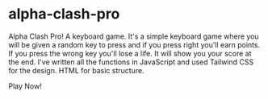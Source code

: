 # alpha-clash-pro

Alpha Clash Pro! A keyboard game. It's a simple keyboard game where you will be given a random key to press and if you press right you'll earn points. If you press the wrong key you'll lose a life. It will show you your score at the end. I've written all the functions in JavaScript and used Tailwind CSS for the design. HTML for basic structure. 

Play Now!
